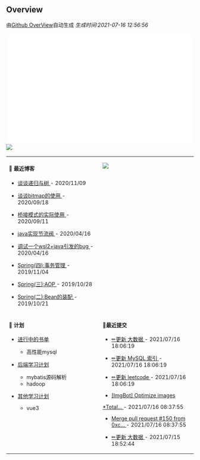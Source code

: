 
## Overview

由[Github OverView](https://github.com/0xcaffebabe/0xcaffebabe)自动生成 _生成时间:2021-07-16 12:56:56_

![](https://raw.githubusercontent.com/0xcaffebabe/github-stats/master/generated/overview.svg)![](https://github-readme-stats.vercel.app/api/top-langs/?username=0xcaffebabe&layout=compact&langs_count=8)

<table>

<tr>
<td valign="top" width="50%">

#### 📖 最近博客


* <a href="https://0xcaffebabe.github.io/%E7%AE%97%E6%B3%95/2020/11/09/%E8%B0%88%E8%B0%88%E9%80%92%E5%BD%92%E4%B8%8E%E6%A0%91.html" target="_blank"> 谈谈递归与树 </a> - 2020/11/09 

    
* <a href="https://0xcaffebabe.github.io/%E7%AE%97%E6%B3%95/2020/09/18/%E8%B0%88%E8%B0%88bitmap%E7%9A%84%E4%BD%BF%E7%94%A8.html" target="_blank"> 谈谈bitmap的使用 </a> - 2020/09/18 

    
* <a href="https://0xcaffebabe.github.io/%E8%AE%BE%E8%AE%A1%E6%A8%A1%E5%BC%8F/2020/09/11/%E6%A1%A5%E6%8E%A5%E6%A8%A1%E5%BC%8F%E7%9A%84%E5%AE%9E%E9%99%85%E4%BD%BF%E7%94%A8.html" target="_blank"> 桥接模式的实际使用 </a> - 2020/09/11 

    
* <a href="https://0xcaffebabe.github.io/java/2020/04/16/JAVA%E5%AE%9E%E7%8E%B0%E8%8A%82%E6%B5%81%E9%98%80.html" target="_blank"> java实现节流阀 </a> - 2020/04/16 

    
* <a href="https://0xcaffebabe.github.io/%E6%97%A5%E5%B8%B8/2020/04/16/%E8%B0%83%E8%AF%95%E4%B8%80%E4%B8%AAwsl2+java%E5%BC%95%E5%8F%91%E7%9A%84bug.html" target="_blank"> 调试一个wsl2+java引发的bug </a> - 2020/04/16 

    
* <a href="https://0xcaffebabe.github.io/spring/2019/11/04/Spring-%E5%9B%9B-%E4%BA%8B%E5%8A%A1%E7%AE%A1%E7%90%86.html" target="_blank"> Spring(四):事务管理 </a> - 2019/11/04 

    
* <a href="https://0xcaffebabe.github.io/spring/2019/10/28/Spring(%E4%B8%89)-AOP.html" target="_blank"> Spring(三):AOP </a> - 2019/10/28 

    
* <a href="https://0xcaffebabe.github.io/spring/2019/10/21/Spring(%E4%BA%8C)-Bean%E7%9A%84%E8%A3%85%E9%85%8D.html" target="_blank"> Spring(二):Bean的装配 </a> - 2019/10/21 

        

</td>

<td valign="top" width="50%">

![](https://github-readme-stats.vercel.app/api/wakatime?username=0xcaffebabe)

</td>

</tr>

<tr>

<td valign="top" width="50%">

#### 📝 计划

- [进行中的书单](https://github.com/users/0xcaffebabe/projects/4)
  - 高性能mysql


- [后端学习计划](https://github.com/users/0xcaffebabe/projects/1)
  - mybatis源码解析
  - hadoop


- [其他学习计划](https://github.com/users/0xcaffebabe/projects/3)
  - vue3


<td>

#### 🌴最近提交


  * <a href="https://github.com/0xcaffebabe/note/commit/2d3e85a23104c346eebfb73bb855c44f63222207" target="_blank"> ✏更新 大数据 </a> - 2021/07/16 18:06:19 

    
  * <a href="https://github.com/0xcaffebabe/note/commit/d3d6f560ad50fa6cbf0a1dbe9bd4ea7230067601" target="_blank"> ✏更新 MySQL 索引 </a> - 2021/07/16 18:06:19 

    
  * <a href="https://github.com/0xcaffebabe/note/commit/55493a1402ecab4043f7faa3520616aad7e68f42" target="_blank"> ✏更新 leetcode </a> - 2021/07/16 18:06:19 

    
  * <a href="https://github.com/0xcaffebabe/note/commit/2ce5e8f63d37cc979b70d7ec87e85d84694ff3e5" target="_blank"> [ImgBot] Optimize images

*Total... </a> - 2021/07/16 08:37:55 

    
  * <a href="https://github.com/0xcaffebabe/note/commit/9cbd064f72259088459f5d41f7196fdea80e3d10" target="_blank"> Merge pull request #150 from 0xc... </a> - 2021/07/16 08:37:55 

    
  * <a href="https://github.com/0xcaffebabe/note/commit/fbb3e38567ebc93ca187499b3e34f582949c71d9" target="_blank"> ✏更新 大数据 </a> - 2021/07/15 18:52:44 

    

</td>

</tr>

</table>
